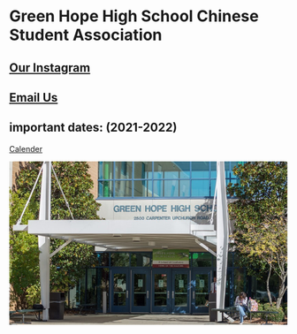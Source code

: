 <h1>Green Hope High School Chinese Student Association</h1>


<h2><a href="https://www.instagram.com/ghhscsa/">Our Instagram</a></h2>

<h2><a href="mailto:ghhscsa@gmail.com">Email Us</a></h2>

<h2>important dates: (2021-2022)</h2>
  
[Calender](about.md) 
  
![Green Hope](https://github.com/erik304501/GHHS-CSA/blob/main/green-hope-entrance_4.jpg?raw=true) 
